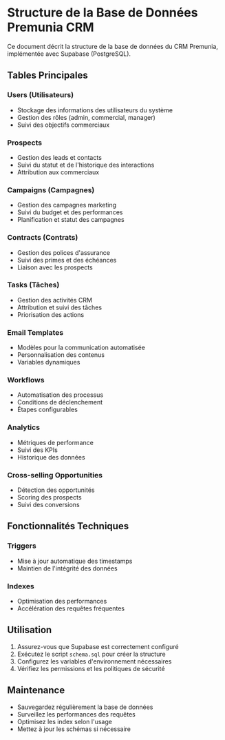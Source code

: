 # Structure de la Base de Données Premunia CRM

Ce document décrit la structure de la base de données du CRM Premunia, implémentée avec Supabase (PostgreSQL).

## Tables Principales

### Users (Utilisateurs)
- Stockage des informations des utilisateurs du système
- Gestion des rôles (admin, commercial, manager)
- Suivi des objectifs commerciaux

### Prospects
- Gestion des leads et contacts
- Suivi du statut et de l'historique des interactions
- Attribution aux commerciaux

### Campaigns (Campagnes)
- Gestion des campagnes marketing
- Suivi du budget et des performances
- Planification et statut des campagnes

### Contracts (Contrats)
- Gestion des polices d'assurance
- Suivi des primes et des échéances
- Liaison avec les prospects

### Tasks (Tâches)
- Gestion des activités CRM
- Attribution et suivi des tâches
- Priorisation des actions

### Email Templates
- Modèles pour la communication automatisée
- Personnalisation des contenus
- Variables dynamiques

### Workflows
- Automatisation des processus
- Conditions de déclenchement
- Étapes configurables

### Analytics
- Métriques de performance
- Suivi des KPIs
- Historique des données

### Cross-selling Opportunities
- Détection des opportunités
- Scoring des prospects
- Suivi des conversions

## Fonctionnalités Techniques

### Triggers
- Mise à jour automatique des timestamps
- Maintien de l'intégrité des données

### Indexes
- Optimisation des performances
- Accélération des requêtes fréquentes

## Utilisation

1. Assurez-vous que Supabase est correctement configuré
2. Exécutez le script `schema.sql` pour créer la structure
3. Configurez les variables d'environnement nécessaires
4. Vérifiez les permissions et les politiques de sécurité

## Maintenance

- Sauvegardez régulièrement la base de données
- Surveillez les performances des requêtes
- Optimisez les index selon l'usage
- Mettez à jour les schémas si nécessaire
